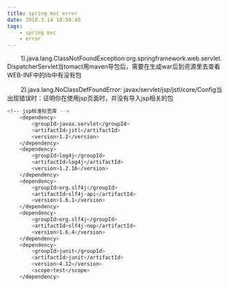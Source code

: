```yaml
---
title: spring mvc error
date: 2018.3.14 10:50:45
tags: 
    - spring mvc
    - error
---
```


&nbsp;&nbsp;&nbsp;&nbsp;&nbsp;&nbsp;&nbsp;&nbsp;1).java.lang.ClassNotFoundException:org.springframework.web.servlet.DispatcherServlet当tomact用maven导包后，需要在生成war后到资源里去查看WEB-INF中的lib中有没有包

&nbsp;&nbsp;&nbsp;&nbsp;&nbsp;&nbsp;&nbsp;&nbsp;2).java.lang.NoClassDefFoundError: javax/servlet/jsp/jstl/core/Config当出现错误时：证明你在使用jsp页面时，并没有导入jsp相关的包

``` bash
<!-- jsp标准标签库 -->
    <dependency>
        <groupId>javax.servlet</groupId>
        <artifactId>jstl</artifactId>
        <version>1.2</version>
    </dependency>
    <dependency>
        <groupId>log4j</groupId>
        <artifactId>log4j</artifactId>
        <version>1.2.16</version>
    </dependency>
    <dependency>
        <groupId>org.slf4j</groupId>
        <artifactId>slf4j-api</artifactId>
        <version>1.6.1</version>
    </dependency>
    <dependency>
        <groupId>org.slf4j</groupId>
        <artifactId>slf4j-nop</artifactId>
        <version>1.6.4</version>
    </dependency>
    <dependency>
        <groupId>junit</groupId>
        <artifactId>junit</artifactId>
        <version>4.12</version>
        <scope>test</scope>
    </dependency>
```
